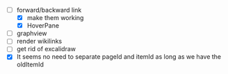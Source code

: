 - [ ] forward/backward link
  - [x] make them working
  - [x] HoverPane
- [ ] graphview
- [ ] render wikilinks
- [ ] get rid of excalidraw
- [x] It seems no need to separate pageId and itemId as long as we have the oldItemId

